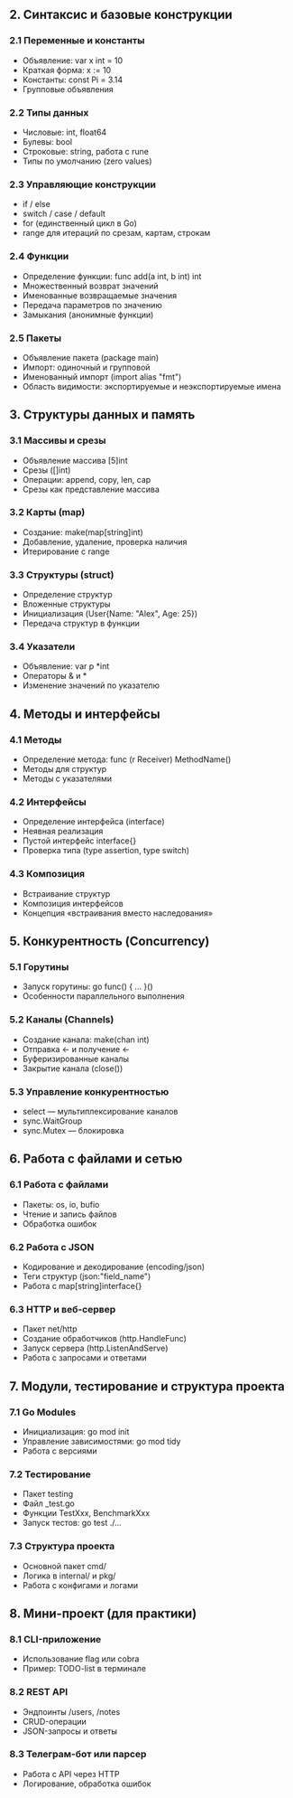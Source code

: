 ## 2. Синтаксис и базовые конструкции

### 2.1 Переменные и константы
* Объявление: var x int = 10
* Краткая форма: x := 10
* Константы: const Pi = 3.14
* Групповые объявления

### 2.2 Типы данных
* Числовые: int, float64
* Булевы: bool
* Строковые: string, работа с rune
* Типы по умолчанию (zero values)

### 2.3 Управляющие конструкции
* if / else
* switch / case / default
* for (единственный цикл в Go)
* range для итераций по срезам, картам, строкам

### 2.4 Функции
* Определение функции: func add(a int, b int) int
* Множественный возврат значений
* Именованные возвращаемые значения
* Передача параметров по значению
* Замыкания (анонимные функции)

### 2.5 Пакеты
* Объявление пакета (package main)
* Импорт: одиночный и групповой
* Именованный импорт (import alias "fmt")
* Область видимости: экспортируемые и неэкспортируемые имена

## 3. Структуры данных и память

### 3.1 Массивы и срезы
* Объявление массива [5]int
* Срезы ([]int)
* Операции: append, copy, len, cap
* Срезы как представление массива

### 3.2 Карты (map)
* Создание: make(map[string]int)
* Добавление, удаление, проверка наличия
* Итерирование с range

### 3.3 Структуры (struct)
* Определение структур
* Вложенные структуры
* Инициализация (User{Name: "Alex", Age: 25})
* Передача структур в функции

### 3.4 Указатели
* Объявление: var p *int
* Операторы & и *
* Изменение значений по указателю

## 4. Методы и интерфейсы

### 4.1 Методы
* Определение метода: func (r Receiver) MethodName()
* Методы для структур
* Методы с указателями

### 4.2 Интерфейсы
* Определение интерфейса (interface)
* Неявная реализация
* Пустой интерфейс interface{}
* Проверка типа (type assertion, type switch)

### 4.3 Композиция
* Встраивание структур
* Композиция интерфейсов
* Концепция «встраивания вместо наследования»

## 5. Конкурентность (Concurrency)

### 5.1 Горутины
* Запуск горутины: go func() { ... }()
* Особенности параллельного выполнения

### 5.2 Каналы (Channels)
* Создание канала: make(chan int)
* Отправка <- и получение <-
* Буферизированные каналы
* Закрытие канала (close())

### 5.3 Управление конкурентностью
* select — мультиплексирование каналов
* sync.WaitGroup
* sync.Mutex — блокировка

## 6. Работа с файлами и сетью

### 6.1 Работа с файлами
* Пакеты: os, io, bufio
* Чтение и запись файлов
* Обработка ошибок

### 6.2 Работа с JSON
* Кодирование и декодирование (encoding/json)
* Теги структур (json:"field_name")
* Работа с map[string]interface{}

### 6.3 HTTP и веб-сервер
* Пакет net/http
* Создание обработчиков (http.HandleFunc)
* Запуск сервера (http.ListenAndServe)
* Работа с запросами и ответами

## 7. Модули, тестирование и структура проекта

### 7.1 Go Modules
* Инициализация: go mod init
* Управление зависимостями: go mod tidy
* Работа с версиями

### 7.2 Тестирование
* Пакет testing
* Файл _test.go
* Функции TestXxx, BenchmarkXxx
* Запуск тестов: go test ./...

### 7.3 Структура проекта
* Основной пакет cmd/
* Логика в internal/ и pkg/
* Работа с конфигами и логами

## 8. Мини-проект (для практики)

### 8.1 CLI-приложение
* Использование flag или cobra
* Пример: TODO-list в терминале

### 8.2 REST API
* Эндпоинты /users, /notes
* CRUD-операции
* JSON-запросы и ответы

### 8.3 Телеграм-бот или парсер
* Работа с API через HTTP
* Логирование, обработка ошибок
